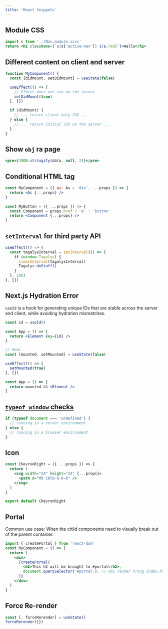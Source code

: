 ```yaml
---
title: 'React Snippets'
---
```


## Module CSS

```jsx
import s from '../Nav.module.scss'
return <h1 className={`${s['active-nav']} ${s.red}`}>Hello</h1>
```

## Different content on client and server

```jsx
function MyComponent() {
  const [didMount, setDidMount] = useState(false)

  useEffect(() => {
    // Effect does not run on the server
    setDidMount(true)
  }, [])

  if (didMount) {
    // ... return client-only JSX ...
  } else {
    // ... return initial JSX on the server ...
  }
}
```

## Show `obj` ra page

```jsx
<pre>{JSON.stringify(data, null, 2)}</pre>
```

## Conditional HTML tag

```jsx
const MyComponent = ({ as: As = 'div', ...props }) => {
  return <As {...props} />
}

const MyButton = ({ ...props }) => {
  const Component = props.href ? 'a' : 'button'
  return <Component {...props} />
}
```

## `setInterval` for third party API

```jsx
useEffect(() => {
  const tagalysInterval = setInterval(() => {
    if (window.Tagalys) {
      clearInterval(tagalysInterval)
      Tagalys.doStuff()
    }
  }, 100)
}, [])
```

## Next.js Hydration Error

`useId` is a hook for generating unique IDs that are stable across the server and client, while avoiding hydration mismatches.

```jsx
const id = useId()

const App = () => {
  return <Element key={id} />
}

// Hoặc
const [mounted, setMounted] = useState(false)

useEffect(() => {
  setMounted(true)
}, [])

const App = () => {
  return mounted && <Element />
}
```

## [`typeof window` checks](https://remix.run/docs/en/v1/pages/gotchas#typeof-window-checks)

```js
if (typeof document === 'undefined') {
  // running in a server environment
} else {
  // running in a browser environment
}
```

## Icon

```jsx title='ChevronRight.tsx'
const ChevronRight = ({ ...props }) => {
  return (
    <svg width="24" height="24" {...props}>
      <path d="M9 18l6-6-6-6" />
    </svg>
  )
}

export default ChevronRight
```

## Portal

Common use case: When the child components need to visually break out of the parent container.

```jsx
import { createPortal } from 'react-dom'
const MyComponent = () => {
  return (
    <div>
      {createPortal(
        <h2>This h2 will be brought to #portal</h2>,
        document.querySelector('#portal'), // nơi render trong index.html
      )}
    </div>
  )
}
```

## Force Re-render

```jsx
const [, forceRerender] = useState()
forceRerender({})
```
